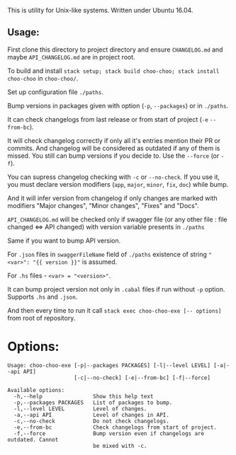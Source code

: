 This is utility for Unix-like systems. Written under Ubuntu 16.04.

## Usage:

First clone this directory to project directory and ensure `CHANGELOG.md` and maybe `API_CHANGELOG.md` are in project root.

To build and install `stack setup; stack build choo-choo; stack install choo-choo` in `choo-choo/`.

Set up configuration file `./paths`.

Bump versions in packages given with option (`-p`, `--packages`) or in `./paths`.

It can check changelogs from last release or from start of project (`-e` `--from-bc`).

It will check changelog correctly if only all it's entries mention their PR or commits. And changelog will be considered as outdated if any of them is missed.
You still can bump versions if you decide to. Use the `--force` (or `-f`).

You can supress changelog checking with `-c` or `--no-check`. If you use it, you must declare version modifiers (`app`, `major`, `minor`, `fix`, `doc`) while bump.

And it will infer version from changelog if only changes are marked with modifiers "Major changes", "Minor changes", "Fixes" and "Docs".

`API_CHANGELOG.md` will be checked only if swagger file (or any other file : file changed <=> API changed) with version variable presents in `./paths`

Same if you want to bump API version.

For `.json` files in `swaggerFileName` field of `./paths` existence of string `"<var>": "{{ version }}"` is assumed.

For `.hs` files - `<var> = "<version>"`.

It can bump project version not only in `.cabal` files if run without `-p` option. Supports `.hs` and `.json`.

And then every time to run it call `stack exec choo-choo-exe [-- options]` from root of repository.

# Options:
```
Usage: choo-choo-exe [-p|--packages PACKAGES] [-l|--level LEVEL] [-a|--api API]
                     [-c|--no-check] [-e|--from-bc] [-f|--force]

Available options:
  -h,--help                Show this help text
  -p,--packages PACKAGES   List of packages to bump.
  -l,--level LEVEL         Level of changes.
  -a,--api API             Level of changes in API.
  -c,--no-check            Do not check changelogs.
  -e,--from-bc             Check changelogs from start of project.
  -f,--force               Bump version even if changelogs are outdated. Cannot
                           be mixed with -c.
```
